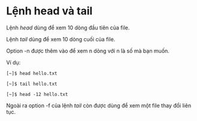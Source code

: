 # Lệnh head và tail

Lệnh _head_ dùng để xem 10 dòng đầu tiên của file.

Lệnh _tail_ dùng để xem 10 dòng cuối của file.

Option -n được thêm vào để xem n dòng với n là số mà bạn muốn.

Ví dụ:

```text
[~]$ head hello.txt
```

```text
[~]$ tail hello.txt
```

```text
[~]$ head -12 hello.txt
```

Ngoài ra option -f của lệnh _tail_ còn được dùng để xem một file thay đổi liên tục.

